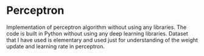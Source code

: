 # Perceptron
Implementation of perceptron algorithm without using any libraries. 
The code is built in Python without using any deep learning libraries. 
Dataset that I have used is elementary and used just for understanding of the weight update and learning rate in perceptron.
